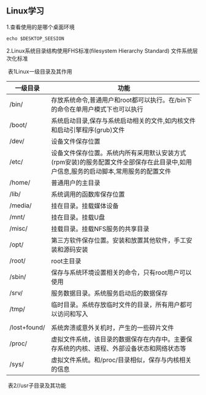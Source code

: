 ## Linux学习

1.查看使用的是哪个桌面环境

~~~shell
echo $DESKTOP_SEESION
~~~

2.Linux系统目录结构使用FHS标准(filesystem Hierarchy Standard) 文件系统层次化标准

​                                                                      表1Linux一级目录及其作用

| 一级目录     | 功能                                                         |
| ------------ | ------------------------------------------------------------ |
| /bin/        | 存放系统命令,普通用户和root都可以执行。在/bin下的命令在单用户模式下也可以执行 |
| /boot/       | 系统启动目录,保存与系统启动相关的文件,如内核文件和启动引擎程序(grub)文件 |
| /dev/        | 设备文件保存位置                                             |
| /etc/        | 设备文件保存位置。系统内所有采用默认安装方式(rpm安装)的服务配置文件全部保存在此目录中,如用户信息,服务的启动脚本,常用服务的配置文件 |
| /home/       | 普通用户的主目录                                             |
| /lib/        | 系统调用的函数库保存位置                                     |
| /media/      | 挂在目录。挂载媒体设备                                       |
| /mnt/        | 挂在目录。挂载U盘                                            |
| /misc/       | 挂载目录。挂载NFS服务的共享目录                              |
| /opt/        | 第三方软件保存位置。安装和放置其他软件，手工安装和源码安装   |
| /root/       | root主目录                                                   |
| /sbin/       | 保存与系统环境设置相关的命令，只有root用户可以使用           |
| /srv/        | 服务数据目录。系统服务启动后的数据保存                       |
| /tmp/        | 临时目录。系统存放临时文件的目录，所有用户都可以访问和写入   |
|              |                                                              |
| /lost+found/ | 系统奔溃或意外关机时，产生的一些碎片文件                     |
| /proc/       | 虚拟文件系统，该目录的数据保存在内存中。主要保存系统的内核、进程、外部设备状态和网络状态等 |
| /sys/        | 虚拟文件系统。和/proc/目录相似，保存与内核相关的信息         |

​                                                                    表2//usr子目录及其功能

